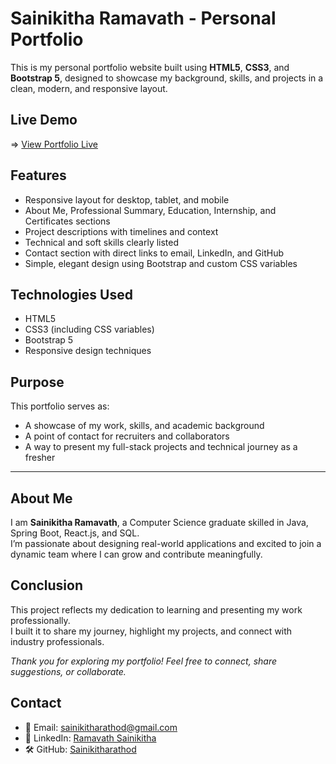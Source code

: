 #  Sainikitha Ramavath - Personal Portfolio

This is my personal portfolio website built using **HTML5**, **CSS3**, and **Bootstrap 5**, designed to showcase my background, skills, and projects in a clean, modern, and responsive layout.



##  Live Demo

=> [View Portfolio Live](https://sainikithaportfolio.netlify.app/)  


## Features

- Responsive layout for desktop, tablet, and mobile
- About Me, Professional Summary, Education, Internship, and Certificates sections
- Project descriptions with timelines and context
- Technical and soft skills clearly listed
- Contact section with direct links to email, LinkedIn, and GitHub
- Simple, elegant design using Bootstrap and custom CSS variables


## Technologies Used

- HTML5
- CSS3 (including CSS variables)
- Bootstrap 5
- Responsive design techniques


## Purpose

This portfolio serves as:
- A showcase of my work, skills, and academic background
- A point of contact for recruiters and collaborators
- A way to present my full-stack projects and technical journey as a fresher

---

## About Me 

I am **Sainikitha Ramavath**, a Computer Science graduate skilled in Java, Spring Boot, React.js, and SQL.  
I’m passionate about designing real-world applications and excited to join a dynamic team where I can grow and contribute meaningfully.


 **Conclusion**
 ---------------

This project reflects my dedication to learning and presenting my work professionally.  
I built it to share my journey, highlight my projects, and connect with industry professionals.

 *Thank you for exploring my portfolio! Feel free to connect, share suggestions, or collaborate.* 


## Contact

- 📧 Email: [sainikitharathod@gmail.com](mailto:sainikitharathod@gmail.com)
- 💼 LinkedIn: [Ramavath Sainikitha](https://www.linkedin.com/in/ramavath-sainikitha-355bb72ab)
- 🛠 GitHub: [Sainikitharathod](https://github.com/Sainikitharathod)




